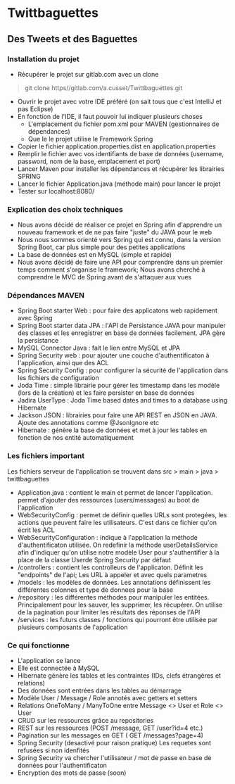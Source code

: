 # Twittbaguettes
## Des Tweets et des Baguettes

### Installation du projet

* Récupérer le projet sur gitlab.com avec un clone

> git clone https//gitlab.com/a.cusset/Twittbaguettes.git

* Ouvrir le projet avec votre IDE préféré (on sait tous que c'est IntelliJ et pas Eclipse)
* En fonction de l'IDE, il faut pouvoir lui indiquer plusieurs choses
    * L'emplacement du fichier pom.xml pour MAVEN (gestionnaires de dépendances)
    * Que le le projet utilise le Framework Spring
* Copier le fichier application.properties.dist en application.properties
* Remplir le fichier avec vos identifiants de base de données (username, password, nom de la base, emplacement et port)
* Lancer Maven pour installer les dépendances et récupérer les librairies SPRING
* Lancer le fichier Application.java (méthode main) pour lancer le projet
* Tester sur localhost:8080/

### Explication des choix techniques

 * Nous avons décidé de réaliser ce projet en Spring afin d'apprendre un nouveau framework et de ne pas faire "juste" du JAVA pour le web
 * Nous nous sommes orienté vers Spring qui est connu, dans la version Spring Boot, car plus simple pour des petites applications
 * La base de données est en MySQL (simple et rapide)
 * Nous avons décidé de faire une API pour comprendre dans un premier temps comment s'organise le framework; Nous avons cherché à comprendre le MVC de Spring avant de s'attaquer aux vues


### Dépendances MAVEN
 * Spring Boot starter Web : pour faire des applicatons web rapidement avec Spring
 * Spring Boot starter data JPA : l'API de Persistance JAVA pour manipuler des classes et les enregistrer en base de données facilement. JPA gère la persistance
 * MySQL Connector Java : fait le lien entre MySQL et JPA
 * Spring Security web : pour ajouter une couche d'authentificaton à l'application, ainsi que des ACL
 * Spring Security Config : pour configurer la sécurité de l'application dans les fichiers de configuration
 * Joda Time : simple librairie pour gérer les timestamp dans les modèle (lors de la création) et les faire persister en base de données
 * Jadira UserType : Joda Time based dates and times to a database using Hibernate
 * Jackson JSON : librairies pour faire une API REST en JSON en JAVA. Ajoute des annotations comme @JsonIgnore etc
 * Hibernate : génère la base de données et met à jour les tables en fonction de nos entité automatiquement

### Les fichiers important
Les fichiers serveur de l'application se trouvent dans src > main > java > twittbaguettes

 * Application.java : contient le main et permet de lancer l'application. permet d'ajouter des ressources (users/messages) au boot de l'application
 * WebSecurityConfig : permet de définir quelles URLs sont protegées, les actions que peuvent faire les utilisateurs. C'est dans ce fichier qu'on écrit les ACL
 * WebSecurityConfiguration : indique à l'application la méthode d'authentificaton utilisée. On redefinir la méthode userDetailsService afin d'indiquer qu'on utilise notre modèle User pour s'authentifier à la place de la classe Userde Spring Security par défaut
 * /controllers : contient les controlleurs de l'applicaton. Définit les "endpoints" de l'api; Les URL à appeler et avec quels parametres
 * /models : les modèles de données. Les annotations définissent les différentes colonnes et type de donnees pour la base
 * /repository : les différentes méthodes pour manipuler les entitées. Principalement pour les sauver, les supprimer, les récupérer. On utilise de la pagination pour limiter les résultats des réponses de l'API
 * /services : les futurs classes /  fonctions qui pourront être utilisée par plusieurs composants de l'application

 ### Ce qui fonctionne
  * L'application se lance
  * Elle est connectée à MySQL
  * Hibernate génère les tables et les contraintes (IDs, clefs étrangères et relations)
  * Des données sont entrées dans les tables au démarrage
  * Modèle User / Message / Role annotés avec getters et setters
  * Relations OneToMany / ManyToOne entre Message <> User et Role <> User
  * CRUD sur les ressources grâce au repositories
  * REST sur les ressources (POST /message, GET /user?id=4 etc.)
  * Pagination sur les messages en GET ( GET /messages?page=4)
  * Spring Security (desactivé pour raison pratique) Les requetes sont refusées si non idenfités
  * Spring Security va chercher l'utilisateur / mot de passe en base de données pour l'authentificaton
  * Encryption des mots de passe (soon)